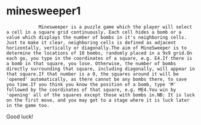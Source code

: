 # minesweeper1
                Minesweeper is a puzzle game which the player will select a cell in a square grid continuously. Each cell hides a bomb or a value which displays the number of bombs in it's neighboring cells. Just to make it clear, neighboring cells is defined as adjacent horizontally, vertically or diagonally.The aim of MineSweeper is to determine the locations of 10 bombs, randomly placed in a 9x9 grid.On each go, you type in the coordinates of a square, e.g. E4.If there is a bomb in that square, you lose. Otherwise, the number of bombs directly surrounding that square, including diagonally, will appear in that square.If that number is a 0, the squares around it will be 'opened' automatically, as there cannot be any bombs there, to save you time.If you think you know the position of a bomb, type 'M' followed by the coordinates of that square, e.g. ME4.You win by 'opening' all of the squares except those with bombs in.NB: It is luck on the first move, and you may get to a stage where it is luck later in the game too.

Good luck!
